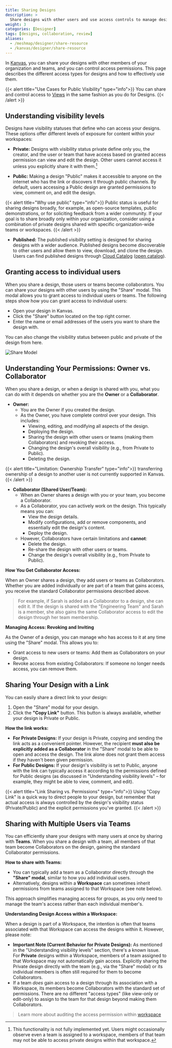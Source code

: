 ```yaml
---
title: Sharing Designs
description: >
  Share designs with other users and use access controls to manage design permissions and visibility.
weight: 3
categories: [Designer]
tags: [designs, collaboration, review]
aliases:
  - /meshmap/designer/share-resource
  - /kanvas/designer/share-resource
---
```


In [Kanvas](https://kanvas.new/), you can share your designs with other members of your organization and teams, and you can control access permissions. This page describes the different access types for designs and how to effectively use them.

{{< alert title="Use Cases for Public Visibility" type="info">}}
You can share and control access to [Views](/kanvas/operator/views) in the same fashion as you do for Designs.
{{< /alert >}}

## Understanding visibility levels

Designs have visibility statuses that define who can access your designs. These options offer different levels of exposure for content within your workspaces:

- **Private:** Designs with visibility status private define only you, the creator, and the user or team that have access based on granted access permission can view and edit the design. Other users cannot access it unless you explicitly share it with them.[^1]

- **Public:**  Making a design "Public" makes it accessible to anyone on the internet who has the link or discovers it through public channels. By default, users accessing a Public design are granted permissions to view, comment on, and edit the design. 

{{< alert title="Why use public" type="info">}}
Public status is useful for sharing designs broadly, for example, as open-source templates, public demonstrations, or for soliciting feedback from a wider community. If your goal is to share broadly only within your organization, consider using a combination of private designs shared with specific organization-wide teams or workspaces.
{{< /alert >}}

- **Published:**  The published visibility setting is designed for sharing designs with a wider audience. Published designs become discoverable to other users and allow them to view, download, and clone the design. Users can find published designs through [Cloud Catalog](/cloud/catalog) ([open catalog](https://cloud.layer5.io/catalog)).

## Granting access to individual users

When you share a design, those users or teams become collaborators. You can share your designs with other users by using the "Share" modal. This modal allows you to grant access to individual users or teams. The following steps show how you can grant access to individual users:

- Open your design in Kanvas.
- Click the "Share" button located on the top right corner.
- Enter the name or email addresses of the users you want to share the design with.

You can also change the visibility status between public and private of the design from here.

![Share Model](/kanvas/designer/sharing/share-model.png)

## Understanding Your Permissions: Owner vs. Collaborator

When you share a design, or when a design is shared with you, what you can do with it depends on whether you are the **Owner** or a **Collaborator**. 

-   **Owner:**
    -   You are the Owner if you created the design.
    -   As the Owner, you have complete control over your design. This includes:
        -   Viewing, editing, and modifying all aspects of the design.
        -   Deploying the design.
        -   Sharing the design with other users or teams (making them Collaborators) and revoking their access.
        -   Changing the design's overall visibility (e.g., from Private to Public).
        -   Deleting the design.

{{< alert title="Limitation: Ownership Transfer" type="info">}}
transferring ownership of a design to another user is not currently supported in Kanvas.
{{< /alert >}}

-   **Collaborator (Shared User/Team):**
    -   When an Owner shares a design with you or your team, you become a Collaborator.
    -   As a Collaborator, you can actively work on the design. This typically means you can:
        -   View the design details.
        -   Modify configurations, add or remove components, and essentially edit the design's content.
        -   Deploy the design.
    -   However, Collaborators have certain limitations and **cannot**:
        -   Delete the design.
        -   Re-share the design with other users or teams.
        -   Change the design's overall visibility (e.g., from Private to Public).

**How You Get Collaborator Access:**

When an Owner shares a design, they add users or teams as Collaborators. Whether you are added individually or are part of a team that gains access, you receive the standard Collaborator permissions described above.

> For example, if Sarah is added as a Collaborator to a design, she can edit it. If the design is shared with the "Engineering Team" and Sarah is a member, she also gains the same Collaborator access to edit the design through her team membership.

**Managing Access: Revoking and Inviting**

As the Owner of a design, you can manage who has access to it at any time using the "Share" modal. This allows you to:

-   Grant access to new users or teams: Add them as Collaborators on your design.
-   Revoke access from existing Collaborators: If someone no longer needs access, you can remove them.

## Sharing Your Design with a Link

You can easily share a direct link to your design:

1.  Open the "Share" modal for your design.
2.  Click the **"Copy Link"** button. This button is always available, whether your design is Private or Public.

**How the link works:**

-   **For Private Designs:** If your design is Private, copying and sending the link acts as a convenient pointer. However, the recipient **must also be explicitly added as a Collaborator** in the "Share" modal to be able to open and access the design. The link alone does not grant them access if they haven't been given permission.
-   **For Public Designs:** If your design's visibility is set to Public, anyone with the link can typically access it according to the permissions defined for Public designs (as discussed in "Understanding visibility levels" – for example, they might be able to view, comment, and edit).

{{< alert title="Link Sharing vs. Permissions" type="info">}}
Using "Copy Link" is a quick way to direct people to your design, but remember that actual access is always controlled by the design's visibility status (Private/Public) and the explicit permissions you've granted.
{{< /alert >}}

## Sharing with Multiple Users via Teams

You can efficiently share your designs with many users at once by sharing with **Teams**. When you share a design with a team, all members of that team become Collaborators on the design, gaining the standard Collaborator permissions.

**How to share with Teams:**

-   You can typically add a team as a Collaborator directly through the **"Share" modal**, similar to how you add individual users.
-   Alternatively, designs within a **Workspace** can sometimes inherit permissions from teams assigned to that Workspace (see note below).

This approach simplifies managing access for groups, as you only need to manage the team's access rather than each individual member's.

**Understanding Design Access within a Workspace:**

When a design is part of a Workspace, the intention is often that teams associated with that Workspace can access the designs within it. However, please note:

-   **Important Note (Current Behavior for Private Designs):** As mentioned in the "Understanding visibility levels" section, there's a known issue. For **Private** designs within a Workspace, members of a team assigned to that Workspace may not automatically gain access. Explicitly sharing the Private design directly with the team (e.g., via the "Share" modal) or its individual members is often still required for them to become Collaborators.
-   If a team *does* gain access to a design through its association with a Workspace, its members become Collaborators with the standard set of permissions. There are no different "access types" (like view-only or edit-only) to assign to the team for that design beyond making them Collaborators.

> Learn more about auditing the access permission within [workspace](/cloud/spaces/workspaces/)

[^1]: This functionality is not fully implemented yet. Users might occasionally observe even a team is assigned to a workspace, members of that team  may not be able to access private designs within that workspace. 